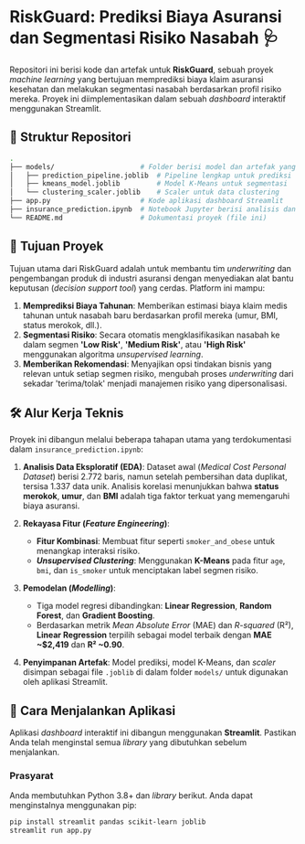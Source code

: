 # RiskGuard: Prediksi Biaya Asuransi dan Segmentasi Risiko Nasabah 🩺

Repositori ini berisi kode dan artefak untuk **RiskGuard**, sebuah proyek *machine learning* yang bertujuan memprediksi biaya klaim asuransi kesehatan dan melakukan segmentasi nasabah berdasarkan profil risiko mereka. Proyek ini diimplementasikan dalam sebuah *dashboard* interaktif menggunakan Streamlit.

## 📂 Struktur Repositori
```bash
.
├── models/                     # Folder berisi model dan artefak yang telah dilatih
│   ├── prediction_pipeline.joblib  # Pipeline lengkap untuk prediksi
│   ├── kmeans_model.joblib         # Model K-Means untuk segmentasi
│   └── clustering_scaler.joblib    # Scaler untuk data clustering
├── app.py                      # Kode aplikasi dashboard Streamlit
├── insurance_prediction.ipynb  # Notebook Jupyter berisi analisis dan pemodelan
└── README.md                   # Dokumentasi proyek (file ini)

```

## 🎯 Tujuan Proyek

Tujuan utama dari RiskGuard adalah untuk membantu tim *underwriting* dan pengembangan produk di industri asuransi dengan menyediakan alat bantu keputusan (*decision support tool*) yang cerdas. Platform ini mampu:
1.  **Memprediksi Biaya Tahunan**: Memberikan estimasi biaya klaim medis tahunan untuk nasabah baru berdasarkan profil mereka (umur, BMI, status merokok, dll.).
2.  **Segmentasi Risiko**: Secara otomatis mengklasifikasikan nasabah ke dalam segmen **'Low Risk'**, **'Medium Risk'**, atau **'High Risk'** menggunakan algoritma *unsupervised learning*.
3.  **Memberikan Rekomendasi**: Menyajikan opsi tindakan bisnis yang relevan untuk setiap segmen risiko, mengubah proses *underwriting* dari sekadar 'terima/tolak' menjadi manajemen risiko yang dipersonalisasi.

## 🛠️ Alur Kerja Teknis

Proyek ini dibangun melalui beberapa tahapan utama yang terdokumentasi dalam `insurance_prediction.ipynb`:

1.  **Analisis Data Eksploratif (EDA)**: Dataset awal (*Medical Cost Personal Dataset*) berisi 2.772 baris, namun setelah pembersihan data duplikat, tersisa 1.337 data unik. Analisis korelasi menunjukkan bahwa **status merokok**, **umur**, dan **BMI** adalah tiga faktor terkuat yang memengaruhi biaya asuransi.

2.  **Rekayasa Fitur (*Feature Engineering*)**:
    * **Fitur Kombinasi**: Membuat fitur seperti `smoker_and_obese` untuk menangkap interaksi risiko.
    * ***Unsupervised Clustering***: Menggunakan **K-Means** pada fitur `age`, `bmi`, dan `is_smoker` untuk menciptakan label segmen risiko.

3.  **Pemodelan (*Modelling*)**:
    * Tiga model regresi dibandingkan: **Linear Regression**, **Random Forest**, dan **Gradient Boosting**.
    * Berdasarkan metrik *Mean Absolute Error* (MAE) dan *R-squared* (R²), **Linear Regression** terpilih sebagai model terbaik dengan **MAE ~$2,419** dan **R² ~0.90**.

4.  **Penyimpanan Artefak**: Model prediksi, model K-Means, dan *scaler* disimpan sebagai file `.joblib` di dalam folder `models/` untuk digunakan oleh aplikasi Streamlit.

## 🚀 Cara Menjalankan Aplikasi

Aplikasi *dashboard* interaktif ini dibangun menggunakan **Streamlit**. Pastikan Anda telah menginstal semua *library* yang dibutuhkan sebelum menjalankan.

### Prasyarat

Anda membutuhkan Python 3.8+ dan *library* berikut. Anda dapat menginstalnya menggunakan pip:
```bash
pip install streamlit pandas scikit-learn joblib
streamlit run app.py
